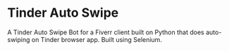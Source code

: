 # Tinder Auto Swipe
A Tinder Auto Swipe Bot for a Fiverr client built on Python that does auto-swiping on Tinder browser app. Built using Selenium.
